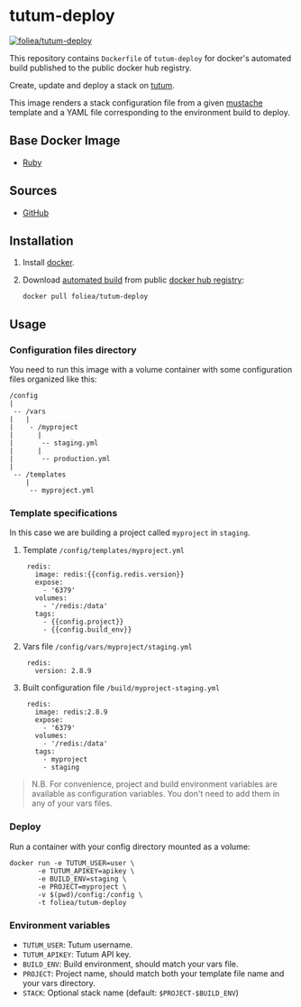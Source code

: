 # tutum-deploy
[![foliea/tutum-deploy](http://dockeri.co/image/foliea/tutum-deploy)](https://registry.hub.docker.com/u/foliea/tutum-deploy/)

This repository contains `Dockerfile` of `tutum-deploy` for docker's automated build
published to the public docker hub registry.

Create, update and deploy a stack on [tutum](https://www.tutum.co/).

This image renders a stack configuration file from a given
[mustache](https://mustache.github.io/) template and a YAML file corresponding
to the environment build to deploy.

## Base Docker Image

* [Ruby](https://registry.hub.docker.com/u/library/ruby/)

## Sources

* [GitHub](https://github.com/foliea/tutum-deploy)

## Installation

1. Install [docker](http://www.docker.com).

2. Download [automated build](https://registry.hub.docker.com/u/foliea/tutum-deploy)
from public [docker hub registry](https://registry.hub.docker.com/):

    `docker pull foliea/tutum-deploy`

## Usage

### Configuration files directory

You need to run this image with a volume container with some configuration files
organized like this:

```
/config
|
 -- /vars
|   |
|    - /myproject
|      |
|       -- staging.yml
|      |
|       -- production.yml
|
 -- /templates
    |
     -- myproject.yml
```

### Template specifications

In this case we are building a project called `myproject` in `staging`.

1. Template `/config/templates/myproject.yml`

        redis:
          image: redis:{{config.redis.version}}
          expose:
            - '6379'
          volumes:
            - '/redis:/data'
          tags:
            - {{config.project}}
            - {{config.build_env}}

2. Vars file `/config/vars/myproject/staging.yml`

        redis:
          version: 2.8.9

3. Built configuration file `/build/myproject-staging.yml`

        redis:
          image: redis:2.8.9
          expose:
            - '6379'
          volumes:
            - '/redis:/data'
          tags:
            - myproject
            - staging

> N.B. For convenience, project and build environment variables are
available as configuration variables. You don't need to add them in
any of your vars files.

### Deploy

Run a container with your config directory mounted as a volume:

    docker run -e TUTUM_USER=user \
           -e TUTUM_APIKEY=apikey \
           -e BUILD_ENV=staging \
           -e PROJECT=myproject \
           -v $(pwd)/config:/config \
           -t foliea/tutum-deploy

### Environment variables

* `TUTUM_USER`: Tutum username.
* `TUTUM_APIKEY`: Tutum API key.
* `BUILD_ENV`: Build environment, should match your vars file.
* `PROJECT`: Project name, should match both your template file name and
your vars directory.
* `STACK`: Optional stack name (default: `$PROJECT-$BUILD_ENV`)
